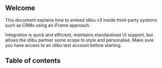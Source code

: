 ## Welcome

This document explains how to embed idibu v3 inside third-party systems such as CRMs using an iFrame approach. 

Integration is quick and efficient, maintains standardised UI support, but allows the idibu partner some scope to style and personalise. Make sure you have access to an idibu test account before starting.

## Table of contents



